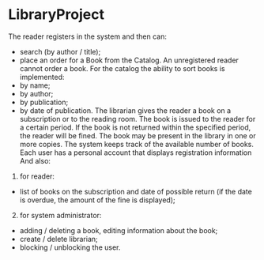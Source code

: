 # LibraryProject
The reader registers in the system and then can:
- search (by author / title);
- place an order for a Book from the Catalog.
An unregistered reader cannot order a book.
For the catalog the ability to sort books is implemented:
- by name;
- by author;
- by publication;
- by date of publication.
The librarian gives the reader a book on a subscription or to the reading room. The book is issued to the reader for a certain period. If the book is not returned within the specified period, the reader will be fined. The book may be present in the library in one or more copies. The system keeps track of the available number of books. Each user has a personal account that displays registration information 
And also:
1) for reader:
- list of books on the subscription and date of possible return (if the date is overdue, the amount of the fine is displayed);
2) for system administrator:
- adding / deleting a book, editing information about the book;
- create / delete librarian;
- blocking / unblocking the user.
